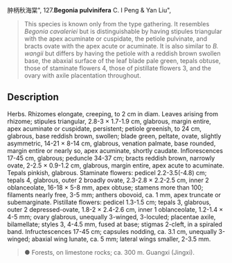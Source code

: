 肿柄秋海棠",
127.**Begonia pulvinifera** C. I Peng & Yan Liu",

> This species is known only from the type gathering. It resembles *Begonia cavaleriei* but is distinguishable by having stipules triangular with the apex acuminate or cuspidate, the petiole pulvinate, and bracts ovate with the apex acute or acuminate. It is also similar to *B. wangii* but differs by having the petiole with a reddish brown swollen base, the abaxial surface of the leaf blade pale green, tepals obtuse, those of staminate flowers 4, those of pistillate flowers 3, and the ovary with axile placentation throughout.

## Description
Herbs. Rhizomes elongate, creeping, to 2 cm in diam. Leaves arising from rhizome; stipules triangular, 2.8-3 × 1.7-1.9 cm, glabrous, margin entire, apex acuminate or cuspidate, persistent; petiole greenish, to 24 cm, glabrous, base reddish brown, swollen; blade green, peltate, ovate, slightly asymmetric, 14-21 × 8-14 cm, glabrous, venation palmate, base rounded, margin entire or nearly so, apex acuminate, shortly caudate. Inflorescences 17-45 cm, glabrous; peduncle 34-37 cm; bracts reddish brown, narrowly ovate, 2-2.5 × 0.9-1.2 cm, glabrous, margin entire, apex acute to acuminate. Tepals pinkish, glabrous. Staminate flowers: pedicel 2.2-3.5(-4.8) cm; tepals 4, glabrous, outer 2 broadly ovate, 2.3-2.8 × 2.2-2.5 cm, inner 2 oblanceolate, 16-18 × 5-8 mm, apex obtuse; stamens more than 100; filaments nearly free, 3-5 mm; anthers obovoid, ca. 1 mm, apex truncate or subemarginate. Pistillate flowers: pedicel 1.3-1.5 cm; tepals 3, glabrous, outer 2 depressed-ovate, 1.8-2 × 2.4-2.6 cm, inner 1 oblanceolate, 1.2-1.4 × 4-5 mm; ovary glabrous, unequally 3-winged, 3-loculed; placentae axile, bilamellate; styles 3, 4-4.5 mm, fused at base; stigmas 2-cleft, in a spiraled band. Infructescences 17-45 cm; capsules nodding, ca. 3.1 cm, unequally 3-winged; abaxial wing lunate, ca. 5 mm; lateral wings smaller, 2-3.5 mm.

> ● Forests, on limestone rocks; ca. 300 m. Guangxi (Jingxi).
